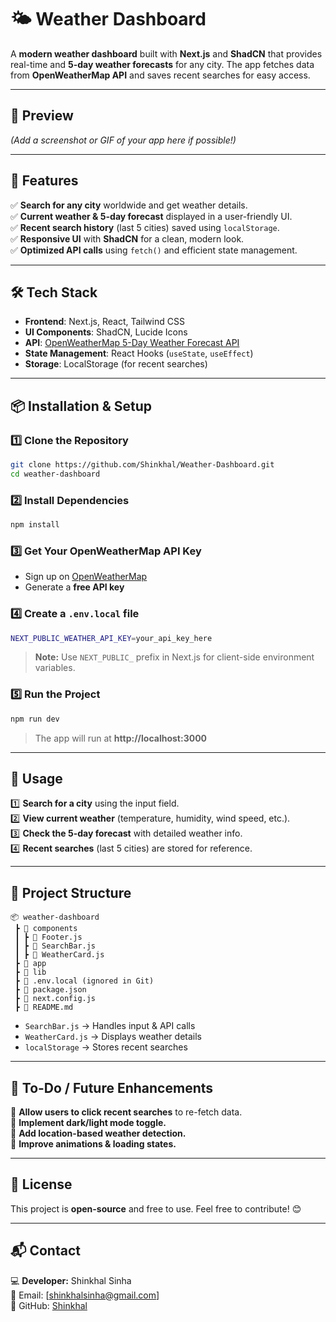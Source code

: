 # 🌤️ Weather Dashboard  

A **modern weather dashboard** built with **Next.js** and **ShadCN** that provides real-time and **5-day weather forecasts** for any city. The app fetches data from **OpenWeatherMap API** and saves recent searches for easy access.

---

## 📸 Preview  
*(Add a screenshot or GIF of your app here if possible!)*  

---

## 🚀 Features  
✅ **Search for any city** worldwide and get weather details.  
✅ **Current weather & 5-day forecast** displayed in a user-friendly UI.  
✅ **Recent search history** (last 5 cities) saved using `localStorage`.  
✅ **Responsive UI** with **ShadCN** for a clean, modern look.  
✅ **Optimized API calls** using `fetch()` and efficient state management.  

---

## 🛠️ Tech Stack  
- **Frontend**: Next.js, React, Tailwind CSS  
- **UI Components**: ShadCN, Lucide Icons  
- **API**: [OpenWeatherMap 5-Day Weather Forecast API](https://openweathermap.org/forecast5)  
- **State Management**: React Hooks (`useState`, `useEffect`)  
- **Storage**: LocalStorage (for recent searches)  

---

## 📦 Installation & Setup  
### 1️⃣ Clone the Repository  
```bash
git clone https://github.com/Shinkhal/Weather-Dashboard.git
cd weather-dashboard
```
### 2️⃣ Install Dependencies  
```bash
npm install
```
### 3️⃣ Get Your OpenWeatherMap API Key  
- Sign up on [OpenWeatherMap](https://openweathermap.org/api)  
- Generate a **free API key**  

### 4️⃣ Create a `.env.local` file  
```bash
NEXT_PUBLIC_WEATHER_API_KEY=your_api_key_here
```
> **Note:** Use `NEXT_PUBLIC_` prefix in Next.js for client-side environment variables.

### 5️⃣ Run the Project  
```bash
npm run dev
```
> The app will run at **http://localhost:3000**

---

## 🎯 Usage  
1️⃣ **Search for a city** using the input field.  
2️⃣ **View current weather** (temperature, humidity, wind speed, etc.).  
3️⃣ **Check the 5-day forecast** with detailed weather info.  
4️⃣ **Recent searches** (last 5 cities) are stored for reference.  

---

## 📂 Project Structure  
```
📦 weather-dashboard
 ┣ 📂 components
 ┃ ┣ 📜 Footer.js
 ┃ ┣ 📜 SearchBar.js
 ┃ ┣ 📜 WeatherCard.js
 ┣ 📂 app
 ┣ 📂 lib
 ┣ 📜 .env.local (ignored in Git)
 ┣ 📜 package.json
 ┣ 📜 next.config.js
 ┣ 📜 README.md
```
- `SearchBar.js` → Handles input & API calls  
- `WeatherCard.js` → Displays weather details  
- `localStorage` → Stores recent searches  

---

## 📌 To-Do / Future Enhancements  
🔹 **Allow users to click recent searches** to re-fetch data.  
🔹 **Implement dark/light mode toggle.**  
🔹 **Add location-based weather detection.**  
🔹 **Improve animations & loading states.**  

---

## 📝 License  
This project is **open-source** and free to use. Feel free to contribute! 😊  

---

## 📬 Contact  
💻 **Developer:** Shinkhal Sinha  
📧 Email: [shinkhalsinha@gmail.com]  
🔗 GitHub: [Shinkhal](https://github.com/Shinkhal)  

